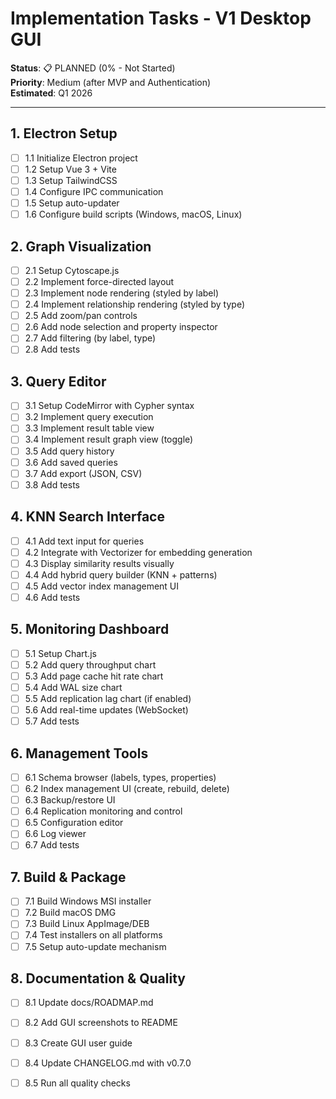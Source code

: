 # Implementation Tasks - V1 Desktop GUI

**Status**: 📋 PLANNED (0% - Not Started)  
**Priority**: Medium (after MVP and Authentication)  
**Estimated**: Q1 2026

---

## 1. Electron Setup

- [ ] 1.1 Initialize Electron project
- [ ] 1.2 Setup Vue 3 + Vite
- [ ] 1.3 Setup TailwindCSS
- [ ] 1.4 Configure IPC communication
- [ ] 1.5 Setup auto-updater
- [ ] 1.6 Configure build scripts (Windows, macOS, Linux)

## 2. Graph Visualization

- [ ] 2.1 Setup Cytoscape.js
- [ ] 2.2 Implement force-directed layout
- [ ] 2.3 Implement node rendering (styled by label)
- [ ] 2.4 Implement relationship rendering (styled by type)
- [ ] 2.5 Add zoom/pan controls
- [ ] 2.6 Add node selection and property inspector
- [ ] 2.7 Add filtering (by label, type)
- [ ] 2.8 Add tests

## 3. Query Editor

- [ ] 3.1 Setup CodeMirror with Cypher syntax
- [ ] 3.2 Implement query execution
- [ ] 3.3 Implement result table view
- [ ] 3.4 Implement result graph view (toggle)
- [ ] 3.5 Add query history
- [ ] 3.6 Add saved queries
- [ ] 3.7 Add export (JSON, CSV)
- [ ] 3.8 Add tests

## 4. KNN Search Interface

- [ ] 4.1 Add text input for queries
- [ ] 4.2 Integrate with Vectorizer for embedding generation
- [ ] 4.3 Display similarity results visually
- [ ] 4.4 Add hybrid query builder (KNN + patterns)
- [ ] 4.5 Add vector index management UI
- [ ] 4.6 Add tests

## 5. Monitoring Dashboard

- [ ] 5.1 Setup Chart.js
- [ ] 5.2 Add query throughput chart
- [ ] 5.3 Add page cache hit rate chart
- [ ] 5.4 Add WAL size chart
- [ ] 5.5 Add replication lag chart (if enabled)
- [ ] 5.6 Add real-time updates (WebSocket)
- [ ] 5.7 Add tests

## 6. Management Tools

- [ ] 6.1 Schema browser (labels, types, properties)
- [ ] 6.2 Index management UI (create, rebuild, delete)
- [ ] 6.3 Backup/restore UI
- [ ] 6.4 Replication monitoring and control
- [ ] 6.5 Configuration editor
- [ ] 6.6 Log viewer
- [ ] 6.7 Add tests

## 7. Build & Package

- [ ] 7.1 Build Windows MSI installer
- [ ] 7.2 Build macOS DMG
- [ ] 7.3 Build Linux AppImage/DEB
- [ ] 7.4 Test installers on all platforms
- [ ] 7.5 Setup auto-update mechanism

## 8. Documentation & Quality

- [ ] 8.1 Update docs/ROADMAP.md
- [ ] 8.2 Add GUI screenshots to README
- [ ] 8.3 Create GUI user guide
- [ ] 8.4 Update CHANGELOG.md with v0.7.0
- [ ] 8.5 Run all quality checks

